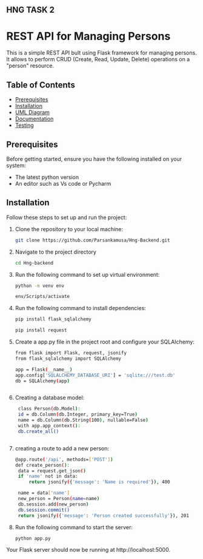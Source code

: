 ## HNG TASK 2
# REST API for Managing Persons

This is a simple REST API bult using Flask framework for managing persons. It allows to perform CRUD (Create, Read, Update, Delete) operations on a "person" resource.

## Table of Contents
- [Prerequisites](#prerequisites)
- [Installation](#installation)
- [UML Diagram](#database-modeling-)
- [Documentation](#documentation-)
- [Testing](#testing-)

## Prerequisites
Before getting started, ensure you have the following installed on your system:
- The latest python version
- An editor such as Vs code or Pycharm

## Installation
Follow these steps to set up and run the project:

1. Clone the repository to your local machine:
   ```bash
   git clone https://github.com/Parsankamusa/Hng-Backend.git
   ```
   
2. Navigate to the project directory 
   ```bash
   cd Hng-backend
   ```
3. Run the following command to set up virtual environment:
   ```bash
   python -m venv env
   ```
   ```bash
   env/Scripts/activate
   ```
4. Run the following command to install dependencies:
   ```bash
   pip install flask_sqlalchemy
   ```
   ```bash
   pip install request
   ```
5. Create a app.py  file in the project root and configure your SQLAIchemy:
   ```bash
   from flask import Flask, request, jsonify
   from flask_sqlalchemy import SQLAlchemy

   app = Flask(__name__)
   app.config['SQLALCHEMY_DATABASE_URI'] = 'sqlite:///test.db' 
   db = SQLAlchemy(app)
   ```
   ```
6. Creating a database model:
   ```bash
    class Person(db.Model):
    id = db.Column(db.Integer, primary_key=True)
    name = db.Column(db.String(100), nullable=False)
    with app.app_context():
    db.create_all()
   ```
   ```
7. creating a route to add a new person:
   ```bash
   @app.route('/api', methods=['POST'])
   def create_person():
    data = request.get_json()
    if 'name' not in data:
        return jsonify({'message': 'Name is required'}), 400

    name = data['name']
    new_person = Person(name=name)
    db.session.add(new_person)
    db.session.commit()
    return jsonify({'message': 'Person created successfully'}), 201

   ```

5. Run the following command to start the server:
   ```bash
   python app.py
   ```

Your Flask server should now be running at http://localhost:5000.
